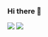 ### Hi there 👋

![](https://raw.githubusercontent.com/Talahatu/github-stats/master/generated/overview.svg#gh-dark-mode-only)
![](https://raw.githubusercontent.com/Talahatu/github-stats/master/generated/overview.svg#gh-light-mode-only)
<!--
**Talahatu/Talahatu** is a ✨ _special_ ✨ repository because its `README.md` (this file) appears on your GitHub profile.

Here are some ideas to get you started:

- 🔭 I’m currently working on ...
- 🌱 I’m currently learning ...
- 👯 I’m looking to collaborate on ...
- 🤔 I’m looking for help with ...
- 💬 Ask me about ...
- 📫 How to reach me: ...
- 😄 Pronouns: ...
- ⚡ Fun fact: ...
-->
